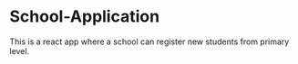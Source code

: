 # School-Application
This is a react app where a school can register new students from primary level.
